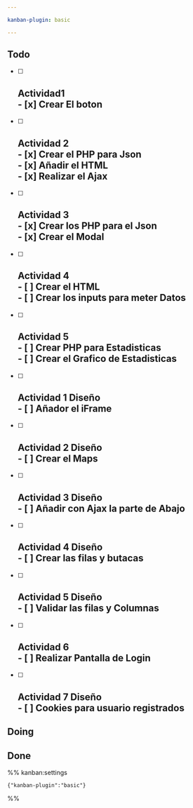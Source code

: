 ```yaml
---

kanban-plugin: basic

---
```


## Todo

- [ ] ## Actividad1<br>- [x] Crear El boton
- [ ] ## Actividad 2 <br>- [x] Crear el PHP para Json<br>- [x] Añadir el HTML<br>- [x] Realizar el Ajax
- [ ] ## Actividad 3<br>- [x] Crear los PHP para el Json<br>- [x] Crear el Modal
- [ ] ## Actividad 4<br>- [ ] Crear el HTML<br>- [ ] Crear los inputs para meter Datos
- [ ] ## Actividad 5<br>- [ ] Crear PHP para Estadisticas<br>- [ ] Crear el Grafico de Estadisticas
- [ ] ## Actividad 1 Diseño<br>- [ ] Añador el iFrame
- [ ] ## Actividad 2 Diseño <br>- [ ] Crear el Maps
- [ ] ## Actividad 3 Diseño <br>- [ ] Añadir con Ajax la parte de Abajo
- [ ] ## Actividad 4 Diseño <br>- [ ] Crear las filas y butacas
- [ ] ## Actividad 5 Diseño <br>- [ ] Validar las filas y Columnas
- [ ] ## Actividad 6<br>- [ ] Realizar Pantalla de Login
- [ ] ## Actividad 7 Diseño <br>- [ ] Cookies para usuario registrados


## Doing



## Done





%% kanban:settings
```
{"kanban-plugin":"basic"}
```
%%